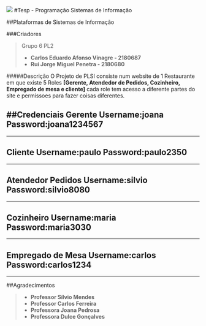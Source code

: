 ![](https://www.ddinisbschool.com/front/images/politecnicoleiria.jpg
)
#Tesp - Programação Sistemas de Informação

##Plataformas de Sistemas de Informação

###Criadores
>Grupo 6 PL2
>- **Carlos Eduardo Afonso Vinagre - 2180687**
>- **Rui Jorge Miguel Penetra - 2180680**

#####Descrição
O Projeto de PLSI consiste num website de 1 Restaurante em que existe 5 Roles **[Gerente, Atendedor de Pedidos, Cozinheiro, Empregado de mesa e cliente]** cada role tem acesso a diferente partes do site e permissoes para fazer coisas diferentes.

##Credenciais
**Gerente**
**Username:joana**
**Password:joana1234567**
---

---

**Cliente**
**Username:paulo**
**Password:paulo2350**
---

---

**Atendedor Pedidos**
**Username:silvio**
**Password:silvio8080**
---

---

**Cozinheiro**
**Username:maria**
**Password:maria3030**
---

---

**Empregado de Mesa**
**Username:carlos**
**Password:carlos1234**
---

---

##Agradecimentos
>- **Professor  Sílvio Mendes**
>- **Professor Carlos Ferreira**
>- **Professora Joana Pedrosa**
>- **Professora Dulce Gonçalves**